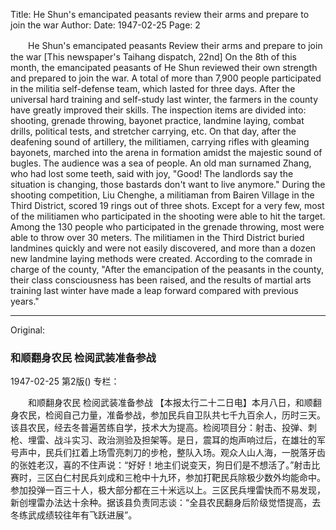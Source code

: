 Title: He Shun's emancipated peasants review their arms and prepare to join the war
Author:
Date: 1947-02-25
Page: 2

　　He Shun's emancipated peasants
    Review their arms and prepare to join the war
    [This newspaper's Taihang dispatch, 22nd] On the 8th of this month, the emancipated peasants of He Shun reviewed their own strength and prepared to join the war. A total of more than 7,900 people participated in the militia self-defense team, which lasted for three days. After the universal hard training and self-study last winter, the farmers in the county have greatly improved their skills. The inspection items are divided into: shooting, grenade throwing, bayonet practice, landmine laying, combat drills, political tests, and stretcher carrying, etc. On that day, after the deafening sound of artillery, the militiamen, carrying rifles with gleaming bayonets, marched into the arena in formation amidst the majestic sound of bugles. The audience was a sea of people. An old man surnamed Zhang, who had lost some teeth, said with joy, "Good! The landlords say the situation is changing, those bastards don't want to live anymore." During the shooting competition, Liu Chenghe, a militiaman from Bairen Village in the Third District, scored 19 rings out of three shots. Except for a very few, most of the militiamen who participated in the shooting were able to hit the target. Among the 130 people who participated in the grenade throwing, most were able to throw over 30 meters. The militiamen in the Third District buried landmines quickly and were not easily discovered, and more than a dozen new landmine laying methods were created. According to the comrade in charge of the county, "After the emancipation of the peasants in the county, their class consciousness has been raised, and the results of martial arts training last winter have made a leap forward compared with previous years."



<hr /> 

Original: 


### 和顺翻身农民  检阅武装准备参战

1947-02-25
第2版()
专栏：

　　和顺翻身农民
    检阅武装准备参战
    【本报太行二十二日电】本月八日，和顺翻身农民，检阅自己力量，准备参战，参加民兵自卫队共七千九百余人，历时三天。该县农民，经去冬普遍苦练自学，技术大为提高。检阅项目分：射击、投弹、刺枪、埋雷、战斗实习、政治测验及担架等。是日，震耳的炮声响过后，在雄壮的军号声中，民兵们扛着上场雪亮刺刀的步枪，整队入场。观众人山人海，一脱落牙齿的张姓老汉，喜的不住声说：“好好！地主们说变天，狗日们是不想活了。”射击比赛时，三区白仁村民兵刘成和三枪中十九环，参加打靶民兵除极少数外均能命中。参加投弹一百三十人，极大部分都在三十米远以上。三区民兵埋雷快而不易发现，新创埋雷办法达十余种。据该县负责同志谈：“全县农民翻身后阶级觉悟提高，去冬练武成绩较往年有飞跃进展”。
